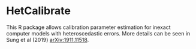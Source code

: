 # HetCalibrate
This R package allows calibration parameter estimation for inexact computer models with heteroscedastic errors. More details can be seen in Sung et al (2019) <arXiv:1911.11518>.
